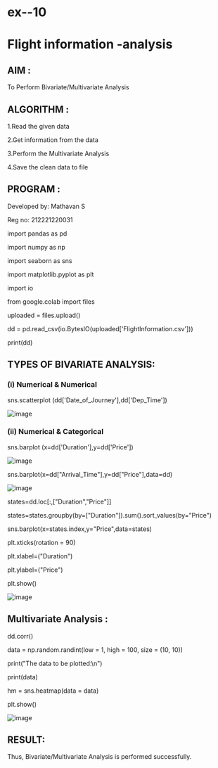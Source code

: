 # ex--10
# Flight information -analysis



## AIM :

To Perform Bivariate/Multivariate Analysis

## ALGORITHM :

1.Read the given data

2.Get information from the data

3.Perform the Multivariate Analysis

4.Save the clean data to file

## PROGRAM :

Developed by: Mathavan S

Reg no: 212221220031

import pandas as pd

import numpy as np

import seaborn as sns

import matplotlib.pyplot as plt

import io

from google.colab import files

uploaded = files.upload()

dd = pd.read_csv(io.BytesIO(uploaded['FlightInformation.csv']))

print(dd)

## TYPES OF BIVARIATE ANALYSIS:

### (i) Numerical & Numerical

sns.scatterplot (dd['Date_of_Journey'],dd['Dep_Time'])

![image](https://user-images.githubusercontent.com/119560261/229037607-1573e69c-5e28-4c9a-8b52-cef0b38a9be7.png)

### (ii) Numerical & Categorical

sns.barplot (x=dd['Duration'],y=dd['Price'])

![image](https://user-images.githubusercontent.com/119560261/229037776-97b0e5a9-6bb2-4718-a9b7-4de3202fa226.png)

sns.barplot(x=dd["Arrival_Time"],y=dd["Price"],data=dd)

![image](https://user-images.githubusercontent.com/119560261/229037892-1d807fbb-e11a-4a11-9582-ba386b267331.png)

states=dd.loc[:,["Duration","Price"]]

states=states.groupby(by=["Duration"]).sum().sort_values(by="Price")

sns.barplot(x=states.index,y="Price",data=states)

plt.xticks(rotation = 90)

plt.xlabel=("Duration")

plt.ylabel=("Price")

plt.show()

![image](https://user-images.githubusercontent.com/119560261/229037987-b681d332-1d02-44d5-854e-6b1cb824f073.png)

## Multivariate Analysis :

dd.corr()

data = np.random.randint(low = 1, high = 100, size = (10, 10))

print("The data to be plotted:\n")

print(data)

hm = sns.heatmap(data = data)

plt.show()

![image](https://user-images.githubusercontent.com/119560261/229038165-2ce3fc02-0ba4-4e37-a3b6-14f0c16b9bf8.png)

## RESULT:

Thus, Bivariate/Multivariate Analysis is performed successfully.
